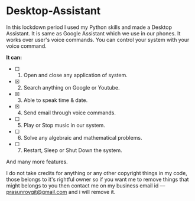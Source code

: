 # Desktop-Assistant
In this lockdown period I used my Python skills and made a Desktop Assistant. 
It is same as Google Assistant which we use in our phones. 
It works over user's voice commands. 
You can control your system with your voice command.  

**It can:** 

* [ ] 1. Open and close any application of system. 
* [x] 2. Search anything on Google or Youtube. 
* [x] 3. Able to speak time & date. 
* [x] 4. Send email through voice commands. 
* [ ] 5. Play or Stop music in our system. 
* [ ] 6. Solve any algebraic and mathematical problems. 
* [ ] 7. Restart, Sleep or Shut Down the system. 

And many more features.

I do not take credits for anything or any other copyright things in my code, those belongs to it's rightful owner so if you want me to remove things that might belongs to you then contact me on my business email id –– prasunroygit@gmail.com and i will remove it.
